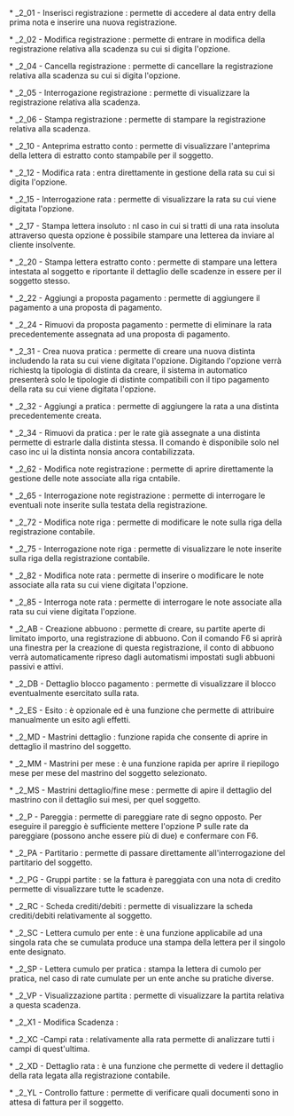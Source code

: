  \* _2_01 - Inserisci registrazione :  permette di accedere al data entry della prima nota e inserire una nuova registrazione.

 \* _2_02 - Modifica registrazione :  permette di entrare in modifica della registrazione relativa alla scadenza su cui si digita l'opzione.

 \* _2_04 - Cancella registrazione :  permette di cancellare la registrazione relativa alla scadenza su cui si digita l'opzione.

 \* _2_05 - Interrogazione registrazione :  permette di visualizzare la registrazione relativa alla scadenza.

 \* _2_06 - Stampa registrazione :  permette di stampare la registrazione relativa alla scadenza.

 \* _2_10 - Anteprima estratto conto :  permette di visualizzare l'anteprima della lettera di estratto conto stampabile per il soggetto.

\* _2_12 - Modifica rata :  entra direttamente in gestione della rata su cui si digita l'opzione.

 \* _2_15 - Interrogazione rata :  permette di visualizzare la rata su cui viene digitata l'opzione.

 \* _2_17 - Stampa lettera insoluto :  nl caso in cui si tratti di una rata insoluta attraverso questa opzione è possibile stampare una letterea da inviare al cliente insolvente.

 \* _2_20 - Stampa lettera estratto conto :  permette di stampare una lettera intestata al soggetto e riportante il dettaglio delle scadenze in essere per il soggetto stesso.

 \* _2_22 - Aggiungi a proposta pagamento :  permette di aggiungere il pagamento a una proposta di pagamento.

 \* _2_24 - Rimuovi da proposta pagamento :  permette di eliminare la rata precedentemente assegnata ad una proposta di pagamento.

 \* _2_31 - Crea nuova pratica :  permette di creare una nuova distinta includendo la rata su cui viene digitata l'opzione. Digitando l'opzione verrà richiestq la tipologia di distinta da creare, il sistema in automatico presenterà solo le tipologie di distinte compatibili con il tipo pagamento della rata su cui viene digitata l'opzione.

 \* _2_32 - Aggiungi a pratica :  permette di aggiungere la rata a una distinta precedentemente creata.

 \* _2_34 - Rimuovi da pratica :  per le rate già assegnate a una distinta permette di estrarle dalla distinta stessa. Il comando è disponibile solo nel caso inc ui la distinta nonsia ancora contabilizzata.

 \* _2_62 - Modifica note registrazione :  permette di aprire direttamente la gestione delle note associate alla riga cntabile.

 \* _2_65 - Interrogazione note registrazione :  permette di interrogare le eventuali note inserite sulla testata della registrazione.

 \* _2_72 - Modifica note riga :  permette di modificare le note sulla riga della registrazione contabile.

 \* _2_75 - Interrogazione note riga :  permette di visualizzare le note inserite sulla riga della registrazione contabile.

 \* _2_82 - Modifica note rata :  permette di inserire o modificare le note associate alla rata su cui viene digitata l'opzione.

 \* _2_85 - Interroga note rata :  permette di interrogare le note associate alla rata su cui viene digitata l'opzione.

\* _2_AB - Creazione abbuono :  permette di creare, su partite aperte di limitato importo, una registrazione di abbuono. Con il comando F6 si aprirà una finestra per la creazione di questa registrazione, il conto di abbuono verrà automaticamente ripreso dagli automatismi impostati sugli abbuoni passivi e attivi.

\* _2_DB - Dettaglio blocco pagamento :  permette di visualizzare il blocco eventualmente esercitato sulla rata.

 \* _2_ES - Esito :  è opzionale ed è una funzione che permette di attribuire manualmente un esito agli effetti.

 \* _2_MD - Mastrini dettaglio :  funzione rapida che consente di aprire in dettaglio il mastrino del soggetto.

 \* _2_MM - Mastrini per mese :  è una funzione rapida per aprire il riepilogo mese per mese del mastrino del soggetto selezionato.

 \* _2_MS - Mastrini dettaglio/fine mese :  permette di apire il dettaglio del mastrino con il dettaglio sui mesi, per quel soggetto.

 \* _2_P - Pareggia :  permette di pareggiare rate di segno opposto. Per eseguire il pareggio è sufficiente mettere l'opzione P sulle rate da pareggiare (possono anche essere più di due) e confermare con F6.

\* _2_PA - Partitario :  permette di passare direttamente all'interrogazione del partitario del soggetto.

 \* _2_PG - Gruppi partite :  se la fattura è pareggiata con una nota di credito permette di visualizzare tutte le scadenze.

 \* _2_RC - Scheda crediti/debiti :  permette di visualizzare la scheda crediti/debiti relativamente al soggetto.

 \* _2_SC - Lettera cumulo per ente :  è una funzione applicabile ad una singola rata che se cumulata produce una stampa della lettera per il singolo ente designato.

 \* _2_SP - Lettera cumulo per pratica :  stampa la lettera di cumolo per pratica, nel caso di rate cumulate per un ente anche su pratiche diverse.

 \* _2_VP - Visualizzazione partita :  permette di visualizzare la partita relativa a questa scadenza.

 \* _2_X1 - Modifica Scadenza : 

 \* _2_XC -Campi rata :  relativamente alla rata permette di analizzare tutti i campi di quest'ultima.

 \* _2_XD - Dettaglio rata :  è una funzione che permette di vedere il dettaglio della rata legata alla registrazione contabile.

\* _2_YL - Controllo fatture :  permette di verificare quali documenti sono in attesa di fattura per il soggetto.

